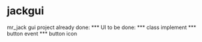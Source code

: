 # jackgui
mr_jack gui project
already done:
***  UI
to be done:
*** class implement
*** button event
*** button icon 
 
